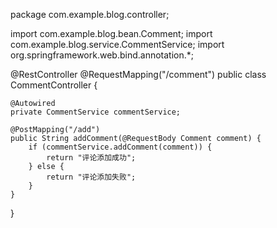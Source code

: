 
package com.example.blog.controller;

import com.example.blog.bean.Comment;
import com.example.blog.service.CommentService;
import org.springframework.web.bind.annotation.*;

@RestController
@RequestMapping("/comment")
public class CommentController {

    @Autowired
    private CommentService commentService;

    @PostMapping("/add")
    public String addComment(@RequestBody Comment comment) {
        if (commentService.addComment(comment)) {
            return "评论添加成功";
        } else {
            return "评论添加失败";
        }
    }
}
